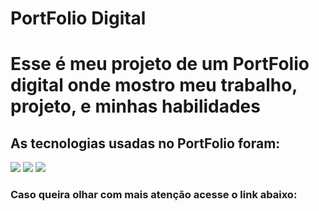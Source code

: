 # PortFolio Digital
<h1>Esse é meu projeto de um PortFolio digital onde mostro meu trabalho, projeto, e minhas habilidades</h1>
<h2>As tecnologias usadas no PortFolio foram:</h2>
<img src=https://img.shields.io/badge/HTML5-E34F26?style=for-the-badge&logo=html5&logoColor=white>
<img src=https://img.shields.io/badge/CSS3-1572B6?style=for-the-badge&logo=css3&logoColor=white>
<img src=https://img.shields.io/badge/JavaScript-F7DF1E?style=for-the-badge&logo=javascript&logoColor=black>
<h3>Caso queira olhar com mais atenção acesse o link abaixo:</h3>
